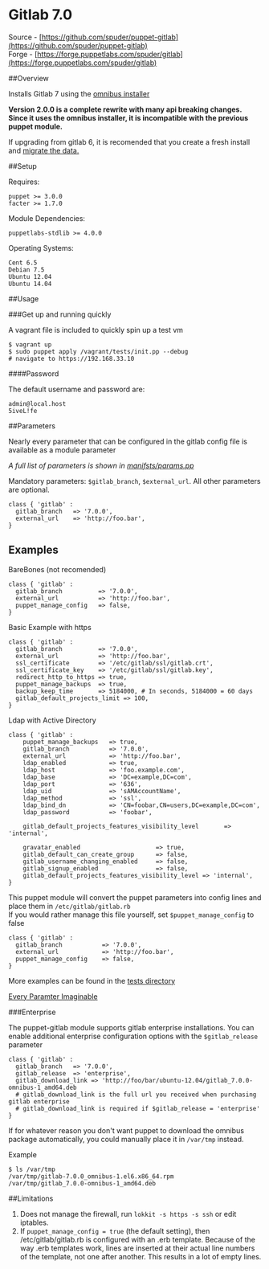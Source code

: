 # Gitlab 7.0  

Source - [https://github.com/spuder/puppet-gitlab](https://github.com/spuder/puppet-gitlab)  
Forge  - [https://forge.puppetlabs.com/spuder/gitlab](https://forge.puppetlabs.com/spuder/gitlab)   



##Overview

Installs Gitlab 7 using the [omnibus installer](https://about.gitlab.com/downloads/)

**Version 2.0.0 is a complete rewrite with many api breaking changes. 
Since it uses the omnibus installer, it is incompatible with the previous puppet module.**

If upgrading from gitlab 6, it is recomended that you create a fresh install and [migrate the data.](https://gitlab.com/gitlab-org/omnibus-gitlab/blob/master/README.md)



##Setup  

Requires:

    puppet >= 3.0.0
    facter >= 1.7.0

Module Dependencies:

    puppetlabs-stdlib >= 4.0.0

Operating Systems:

    Cent 6.5
    Debian 7.5
    Ubuntu 12.04
    Ubuntu 14.04



##Usage


###Get up and running quickly

A vagrant file is included to quickly spin up a test vm

    $ vagrant up 
    $ sudo puppet apply /vagrant/tests/init.pp --debug
    # navigate to https://192.168.33.10

####Password

The default username and password are:

    admin@local.host
    5iveL!fe

##Parameters

Nearly every parameter that can be configured in the gitlab config file is available as a module parameter

*A full list of parameters is shown in [manifsts/params.pp](https://github.com/spuder/puppet-gitlab/blob/master/manifests/params.pp)*


Mandatory parameters: `$gitlab_branch`, `$external_url`. All other parameters are optional. 

    class { 'gitlab' : 
      gitlab_branch   => '7.0.0',
      external_url    => 'http://foo.bar',
    }



## Examples

BareBones (not recomended)

```
class { 'gitlab' : 
  gitlab_branch          => '7.0.0',
  external_url           => 'http://foo.bar',
  puppet_manage_config   => false,
}
```

Basic Example with https

```
class { 'gitlab' : 
  gitlab_branch          => '7.0.0',
  external_url           => 'http://foo.bar',
  ssl_certificate        => '/etc/gitlab/ssl/gitlab.crt',
  ssl_certificate_key    => '/etc/gitlab/ssl/gitlab.key',
  redirect_http_to_https => true,
  puppet_manage_backups  => true,
  backup_keep_time       => 5184000, # In seconds, 5184000 = 60 days
  gitlab_default_projects_limit => 100,
}

```


Ldap with Active Directory
```
class { 'gitlab' : 
    puppet_manage_backups   => true,
    gitlab_branch           => '7.0.0',
    external_url            => 'http://foo.bar',
    ldap_enabled            => true,
    ldap_host               => 'foo.example.com',
    ldap_base               => 'DC=example,DC=com',
    ldap_port               => '636',
    ldap_uid                => 'sAMAccountName',
    ldap_method             => 'ssl',       
    ldap_bind_dn            => 'CN=foobar,CN=users,DC=example,DC=com', 
    ldap_password           => 'foobar',

    gitlab_default_projects_features_visibility_level       =>  'internal',
    
    gravatar_enabled                     => true,
    gitlab_default_can_create_group      => false,
    gitlab_username_changing_enabled     => false,
    gitlab_signup_enabled                => false,
    gitlab_default_projects_features_visibility_level => 'internal',
}
```
This puppet module will convert the puppet parameters into config lines and place them in `/etc/gitlab/gitlab.rb`  
If you would rather manage this file yourself, set `$puppet_manage_config` to false
```
class { 'gitlab' :
  gitlab_branch           => '7.0.0',
  external_url            => 'http://foo.bar',
  puppet_manage_config    => false,
}
```


More examples can be found in the [tests directory](https://github.com/spuder/puppet-gitlab/blob/master/tests/)


[Every Paramter Imaginable](https://github.com/spuder/puppet-gitlab/blob/master/tests/all_parameters_enabled.pp)


###Enterprise

The puppet-gitlab module supports gitlab enterprise installations. You can enable additional enterprise configuration options with the `$gitlab_release` parameter

    class { 'gitlab' : 
      gitlab_branch   => '7.0.0',
      gitlab_release  => 'enterprise',
      gitlab_download_link => 'http://foo/bar/ubuntu-12.04/gitlab_7.0.0-omnibus-1_amd64.deb
      # gitlab_download_link is the full url you received when purchasing gitlab enterprise
      # gitlab_download_link is required if $gitlab_release = 'enterprise'
    }


If for whatever reason you don't want puppet to download the omnibus package automatically, 
you could manually place it in `/var/tmp` instead. 

Example
```
$ ls /var/tmp
/var/tmp/gitlab-7.0.0_omnibus-1.el6.x86_64.rpm
/var/tmp/gitlab_7.0.0-omnibus-1_amd64.deb
```


##Limitations

1. Does not manage the firewall, run `lokkit -s https -s ssh` or edit iptables. 
2. If `puppet_manage_config = true` (the default setting), then /etc/gitlab/gitlab.rb is configured with an .erb template. Because of the way .erb templates work, lines are inserted at their actual line numbers of the template, not one after another. This results in a lot of empty lines. 


